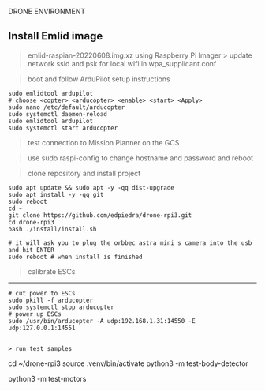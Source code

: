 DRONE ENVIRONMENT

Install Emlid image
-------------------------------------------------------------------
> emlid-raspian-20220608.img.xz using Raspberry Pi Imager
    > update network ssid and psk for local wifi in wpa_supplicant.conf

> boot and follow ArduPilot setup instructions
```
sudo emlidtool ardupilot
# choose <copter> <arducopter> <enable> <start> <Apply>
sudo nano /etc/default/arducopter
sudo systemctl daemon-reload
sudo emlidtool ardupilot
sudo systemctl start arducopter
```

> test connection to Mission Planner on the GCS

> use sudo raspi-config to change hostname and password and reboot

> clone repository and install project
```
sudo apt update && sudo apt -y -qq dist-upgrade
sudo apt install -y -qq git
sudo reboot
cd ~
git clone https://github.com/edpiedra/drone-rpi3.git
cd drone-rpi3
bash ./install/install.sh

# it will ask you to plug the orbbec astra mini s camera into the usb and hit ENTER
sudo reboot # when install is finished
```
> calibrate ESCs
------------------------------------------------------
```
# cut power to ESCs
sudo pkill -f arducopter
sudo systemctl stop arducopter
# power up ESCs
sudo /usr/bin/arducopter -A udp:192.168.1.31:14550 -E udp:127.0.0.1:14551


> run test samples
```
cd ~/drone-rpi3
source .venv/bin/activate
python3 -m test-body-detector


python3 -m test-motors
```